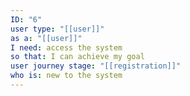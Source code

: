 ```yaml
---
ID: "6"
user type: "[[user]]"
as a: "[[user]]"
I need: access the system
so that: I can achieve my goal
user journey stage: "[[registration]]"
who is: new to the system
---
```

